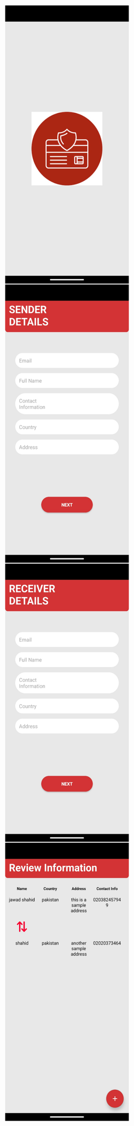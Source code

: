 <p float="left">
    <img src="screenshots/splash.jpg" alt="Splash Screen" width="400" height="900">
    <img src="screenshots/sender_details.jpg" alt="Sender Details" width="400" height="900">
    <img src="screenshots/receiver_details.jpg" alt="Receiver Details" width="400" height="900">
    <img src="screenshots/review.jpg" alt="Review Information" width="400" height="900">
</p>

